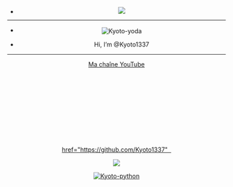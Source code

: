 - <p align="center"><img src="https://cdn.discordapp.com/attachments/878360404970070096/893543120682233937/O1LM.gif">

-----------------







- <p align="center"><img align="center" alt="Kyoto-yoda" src="https://cdn.discordapp.com/emojis/885978050976706630.gif?size=32">  
- <p align="center"> Hi, I’m @Kyoto1337

-----------------

<p align="center"><a href="https://www.youtube.com/channel/UC3qf9qKE0sE9U-wB0g3iv-w" rel="nofollow"> Ma chaîne YouTube  

   
   
<p align="center">
   href="https://github.com/Kyoto1337"
   <img height="180em" data-canonical-src="https://github-readme-stats.vercel.app/api?       username=Kyoto1337&&show_icons=true&title_color=ffffff&icon_color=bb2acf&text_color=daf7dc&bg_color=151515">
   <img height="150em" data-canonical-src="https://github-readme-stats-eight-theta.vercel.app/api/top-langs/?username=Kyoto1337&layout=compact&langs_count=8&theme=react&locale=fr" style="max-width: 100%;">
<p align="center"><img src="https://profile-counter.glitch.me/Kyoto1337/count.svg">
<p align="center"><img align="center" alt="Kyoto-python" src="https://img.shields.io/badge/Python-3776AB?style=for-the-badge&logo=python&logoColor=white">

<!---
Kyoto1337/Kyoto1337 is a ✨ special ✨ repository because its `README.md` (this file) appears on your GitHub profile.
You can click the Preview link to take a look at your changes.
--->
